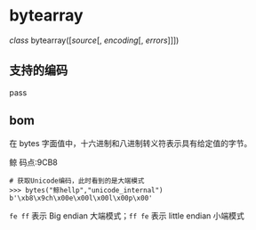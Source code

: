 # bytearray

*class* bytearray([*source*[, *encoding*[, *errors*]]])

## 支持的编码

pass

## 



## bom





在 bytes 字面值中，十六进制和八进制转义符表示具有给定值的字节。

鲸 码点:9CB8

```
# 获取Unicode编码，此时看到的是大端模式
>>> bytes("鲸hellp","unicode_internal")
b'\xb8\x9ch\x00e\x00l\x00l\x00p\x00'
```

`fe ff` 表示 Big endian 大端模式；`ff fe` 表示 little endian 小端模式